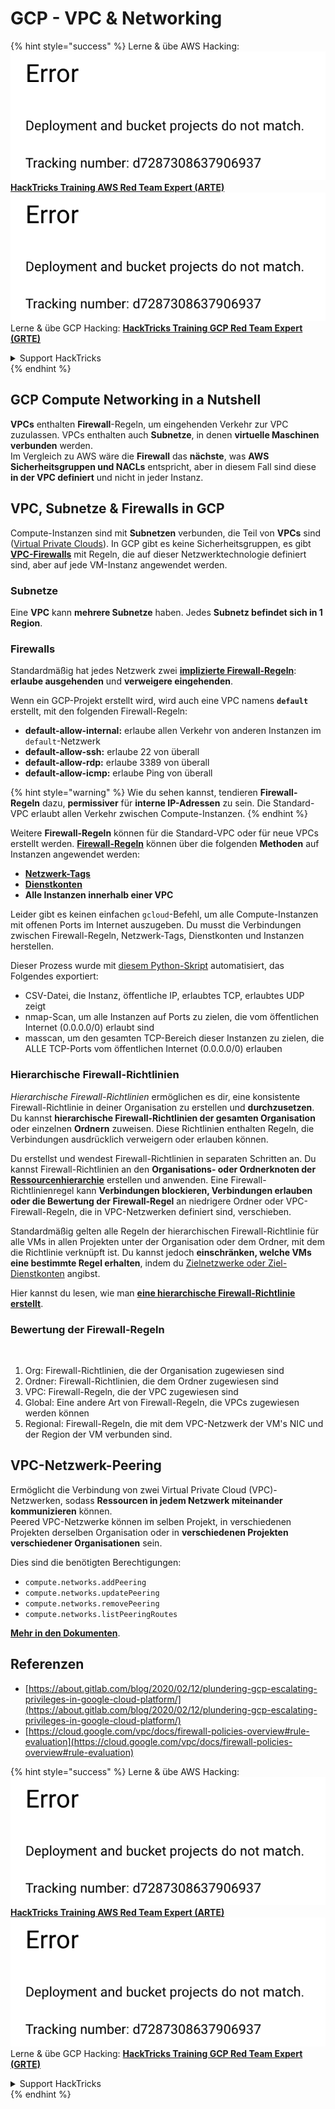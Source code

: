 # GCP - VPC & Networking

{% hint style="success" %}
Lerne & übe AWS Hacking:<img src="../../../../.gitbook/assets/image (1) (1).png" alt="" data-size="line">[**HackTricks Training AWS Red Team Expert (ARTE)**](https://training.hacktricks.xyz/courses/arte)<img src="../../../../.gitbook/assets/image (1) (1).png" alt="" data-size="line">\
Lerne & übe GCP Hacking: <img src="../../../../.gitbook/assets/image (2).png" alt="" data-size="line">[**HackTricks Training GCP Red Team Expert (GRTE)**<img src="../../../../.gitbook/assets/image (2).png" alt="" data-size="line">](https://training.hacktricks.xyz/courses/grte)

<details>

<summary>Support HackTricks</summary>

* Überprüfe die [**Abonnementpläne**](https://github.com/sponsors/carlospolop)!
* **Tritt der** 💬 [**Discord-Gruppe**](https://discord.gg/hRep4RUj7f) oder der [**Telegram-Gruppe**](https://t.me/peass) bei oder **folge** uns auf **Twitter** 🐦 [**@hacktricks\_live**](https://twitter.com/hacktricks\_live)**.**
* **Teile Hacking-Tricks, indem du PRs zu den** [**HackTricks**](https://github.com/carlospolop/hacktricks) und [**HackTricks Cloud**](https://github.com/carlospolop/hacktricks-cloud) GitHub-Repos einreichst.

</details>
{% endhint %}

## **GCP Compute Networking in a Nutshell**

**VPCs** enthalten **Firewall**-Regeln, um eingehenden Verkehr zur VPC zuzulassen. VPCs enthalten auch **Subnetze**, in denen **virtuelle Maschinen** **verbunden** werden.\
Im Vergleich zu AWS wäre die **Firewall** das **nächste**, was **AWS** **Sicherheitsgruppen und NACLs** entspricht, aber in diesem Fall sind diese **in der VPC definiert** und nicht in jeder Instanz.

## **VPC, Subnetze & Firewalls in GCP**

Compute-Instanzen sind mit **Subnetzen** verbunden, die Teil von **VPCs** sind ([Virtual Private Clouds](https://cloud.google.com/vpc/docs/vpc)). In GCP gibt es keine Sicherheitsgruppen, es gibt [**VPC-Firewalls**](https://cloud.google.com/vpc/docs/firewalls) mit Regeln, die auf dieser Netzwerktechnologie definiert sind, aber auf jede VM-Instanz angewendet werden.

### Subnetze

Eine **VPC** kann **mehrere Subnetze** haben. Jedes **Subnetz befindet sich in 1 Region**.

### Firewalls

Standardmäßig hat jedes Netzwerk zwei [**implizierte Firewall-Regeln**](https://cloud.google.com/vpc/docs/firewalls#default\_firewall\_rules): **erlaube ausgehenden** und **verweigere eingehenden**.

Wenn ein GCP-Projekt erstellt wird, wird auch eine VPC namens **`default`** erstellt, mit den folgenden Firewall-Regeln:

* **default-allow-internal:** erlaube allen Verkehr von anderen Instanzen im `default`-Netzwerk
* **default-allow-ssh:** erlaube 22 von überall
* **default-allow-rdp:** erlaube 3389 von überall
* **default-allow-icmp:** erlaube Ping von überall

{% hint style="warning" %}
Wie du sehen kannst, tendieren **Firewall-Regeln** dazu, **permissiver** für **interne IP-Adressen** zu sein. Die Standard-VPC erlaubt allen Verkehr zwischen Compute-Instanzen.
{% endhint %}

Weitere **Firewall-Regeln** können für die Standard-VPC oder für neue VPCs erstellt werden. [**Firewall-Regeln**](https://cloud.google.com/vpc/docs/firewalls) können über die folgenden **Methoden** auf Instanzen angewendet werden:

* [**Netzwerk-Tags**](https://cloud.google.com/vpc/docs/add-remove-network-tags)
* [**Dienstkonten**](https://cloud.google.com/vpc/docs/firewalls#serviceaccounts)
* **Alle Instanzen innerhalb einer VPC**

Leider gibt es keinen einfachen `gcloud`-Befehl, um alle Compute-Instanzen mit offenen Ports im Internet auszugeben. Du musst die Verbindungen zwischen Firewall-Regeln, Netzwerk-Tags, Dienstkonten und Instanzen herstellen.

Dieser Prozess wurde mit [diesem Python-Skript](https://gitlab.com/gitlab-com/gl-security/gl-redteam/gcp\_firewall\_enum) automatisiert, das Folgendes exportiert:

* CSV-Datei, die Instanz, öffentliche IP, erlaubtes TCP, erlaubtes UDP zeigt
* nmap-Scan, um alle Instanzen auf Ports zu zielen, die vom öffentlichen Internet (0.0.0.0/0) erlaubt sind
* masscan, um den gesamten TCP-Bereich dieser Instanzen zu zielen, die ALLE TCP-Ports vom öffentlichen Internet (0.0.0.0/0) erlauben

### Hierarchische Firewall-Richtlinien <a href="#hierarchical-firewall-policies" id="hierarchical-firewall-policies"></a>

_Hierarchische Firewall-Richtlinien_ ermöglichen es dir, eine konsistente Firewall-Richtlinie in deiner Organisation zu erstellen und **durchzusetzen**. Du kannst **hierarchische Firewall-Richtlinien der gesamten Organisation** oder einzelnen **Ordnern** zuweisen. Diese Richtlinien enthalten Regeln, die Verbindungen ausdrücklich verweigern oder erlauben können.

Du erstellst und wendest Firewall-Richtlinien in separaten Schritten an. Du kannst Firewall-Richtlinien an den **Organisations- oder Ordnerknoten der** [**Ressourcenhierarchie**](https://cloud.google.com/resource-manager/docs/cloud-platform-resource-hierarchy) erstellen und anwenden. Eine Firewall-Richtlinienregel kann **Verbindungen blockieren, Verbindungen erlauben oder die Bewertung der Firewall-Regel** an niedrigere Ordner oder VPC-Firewall-Regeln, die in VPC-Netzwerken definiert sind, verschieben.

Standardmäßig gelten alle Regeln der hierarchischen Firewall-Richtlinie für alle VMs in allen Projekten unter der Organisation oder dem Ordner, mit dem die Richtlinie verknüpft ist. Du kannst jedoch **einschränken, welche VMs eine bestimmte Regel erhalten**, indem du [Zielnetzwerke oder Ziel-Dienstkonten](https://cloud.google.com/vpc/docs/firewall-policies#targets) angibst.

Hier kannst du lesen, wie man [**eine hierarchische Firewall-Richtlinie erstellt**](https://cloud.google.com/vpc/docs/using-firewall-policies#gcloud).

### Bewertung der Firewall-Regeln

<figure><img src="../../../../.gitbook/assets/image (2) (1).png" alt=""><figcaption></figcaption></figure>

1. Org: Firewall-Richtlinien, die der Organisation zugewiesen sind
2. Ordner: Firewall-Richtlinien, die dem Ordner zugewiesen sind
3. VPC: Firewall-Regeln, die der VPC zugewiesen sind
4. Global: Eine andere Art von Firewall-Regeln, die VPCs zugewiesen werden können
5. Regional: Firewall-Regeln, die mit dem VPC-Netzwerk der VM's NIC und der Region der VM verbunden sind.

## VPC-Netzwerk-Peering

Ermöglicht die Verbindung von zwei Virtual Private Cloud (VPC)-Netzwerken, sodass **Ressourcen in jedem Netzwerk miteinander kommunizieren** können.\
Peered VPC-Netzwerke können im selben Projekt, in verschiedenen Projekten derselben Organisation oder in **verschiedenen Projekten verschiedener Organisationen** sein.

Dies sind die benötigten Berechtigungen:

* `compute.networks.addPeering`
* `compute.networks.updatePeering`
* `compute.networks.removePeering`
* `compute.networks.listPeeringRoutes`

[**Mehr in den Dokumenten**](https://cloud.google.com/vpc/docs/vpc-peering).

## Referenzen

* [https://about.gitlab.com/blog/2020/02/12/plundering-gcp-escalating-privileges-in-google-cloud-platform/](https://about.gitlab.com/blog/2020/02/12/plundering-gcp-escalating-privileges-in-google-cloud-platform/)
* [https://cloud.google.com/vpc/docs/firewall-policies-overview#rule-evaluation](https://cloud.google.com/vpc/docs/firewall-policies-overview#rule-evaluation)

{% hint style="success" %}
Lerne & übe AWS Hacking:<img src="../../../../.gitbook/assets/image (1) (1).png" alt="" data-size="line">[**HackTricks Training AWS Red Team Expert (ARTE)**](https://training.hacktricks.xyz/courses/arte)<img src="../../../../.gitbook/assets/image (1) (1).png" alt="" data-size="line">\
Lerne & übe GCP Hacking: <img src="../../../../.gitbook/assets/image (2).png" alt="" data-size="line">[**HackTricks Training GCP Red Team Expert (GRTE)**<img src="../../../../.gitbook/assets/image (2).png" alt="" data-size="line">](https://training.hacktricks.xyz/courses/grte)

<details>

<summary>Support HackTricks</summary>

* Überprüfe die [**Abonnementpläne**](https://github.com/sponsors/carlospolop)!
* **Tritt der** 💬 [**Discord-Gruppe**](https://discord.gg/hRep4RUj7f) oder der [**Telegram-Gruppe**](https://t.me/peass) bei oder **folge** uns auf **Twitter** 🐦 [**@hacktricks\_live**](https://twitter.com/hacktricks\_live)**.**
* **Teile Hacking-Tricks, indem du PRs zu den** [**HackTricks**](https://github.com/carlospolop/hacktricks) und [**HackTricks Cloud**](https://github.com/carlospolop/hacktricks-cloud) GitHub-Repos einreichst.

</details>
{% endhint %}
